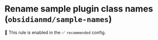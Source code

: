 # Rename sample plugin class names (`obsidianmd/sample-names`)

💼 This rule is enabled in the ✅ `recommended` config.

<!-- end auto-generated rule header -->
